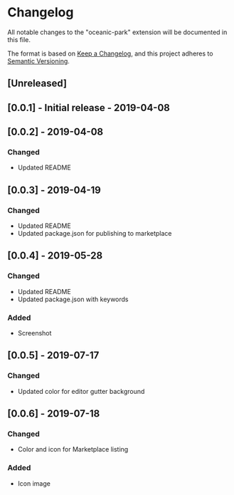 # Changelog
All notable changes to the "oceanic-park" extension will be documented in this file.

The format is based on [Keep a Changelog](https://keepachangelog.com/en/1.0.0/),
and this project adheres to [Semantic Versioning](https://semver.org/spec/v2.0.0.html).

## [Unreleased]

## [0.0.1] - Initial release - 2019-04-08

## [0.0.2] - 2019-04-08
### Changed
- Updated README

## [0.0.3] - 2019-04-19
### Changed
- Updated README
- Updated package.json for publishing to marketplace

## [0.0.4] - 2019-05-28
### Changed
- Updated README
- Updated package.json with keywords
### Added
- Screenshot

## [0.0.5] - 2019-07-17
### Changed
- Updated color for editor gutter background

## [0.0.6] - 2019-07-18
### Changed
- Color and icon for Marketplace listing
### Added
- Icon image